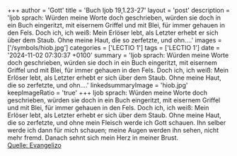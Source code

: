 +++
author = 'Gott'
title = 'Buch Ijob 19,1.23-27'
layout = 'post'
description = 'Ijob sprach: Würden meine Worte doch geschrieben, würden sie doch in ein Buch eingeritzt, mit eisernem Griffel und mit Blei, für immer gehauen in den Fels. Doch ich, ich weiß: Mein Erlöser lebt, als Letzter erhebt er sich über dem Staub. Ohne meine Haut, die so zerfetzte, und ohn....'
images = ['/symbols/hiob.jpg']
categories = ['LECTIO 1']
tags = ['LECTIO 1']
date = '2024-11-02 07:30:37 +0100'
summary = 'Ijob sprach: Würden meine Worte doch geschrieben, würden sie doch in ein Buch eingeritzt, mit eisernem Griffel und mit Blei, für immer gehauen in den Fels. Doch ich, ich weiß: Mein Erlöser lebt, als Letzter erhebt er sich über dem Staub. Ohne meine Haut, die so zerfetzte, und ohn....'
linkedsummaryImage = 'hiob.jpg'
keepImageRatio = 'true'
+++
Ijob sprach:
Würden meine Worte doch geschrieben, würden sie doch in ein Buch eingeritzt,
mit eisernem Griffel und mit Blei, für immer gehauen in den Fels.
Doch ich, ich weiß: Mein Erlöser lebt, als Letzter erhebt er sich über dem Staub.
Ohne meine Haut, die so zerfetzte, und ohne mein Fleisch werde ich Gott schauen.<!--more-->
Ihn selber werde ich dann für mich schauen; meine Augen werden ihn sehen, nicht mehr fremd. Danach sehnt sich mein Herz in meiner Brust.<br> [Quelle: Evangelizo](https://evangeliumtagfuertag.org/DE/gospel)